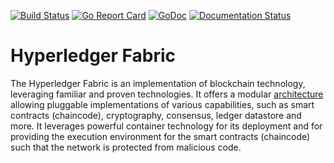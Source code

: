 [![Build Status](https://jenkins.hyperledger.org/buildStatus/icon?job=fabric-merge-x86_64)](https://jenkins.hyperledger.org/view/fabric/job/fabric-merge-x86_64/)
[![Go Report Card](https://goreportcard.com/badge/github.com/hyperledger/fabric)](https://goreportcard.com/report/github.com/hyperledger/fabric)
[![GoDoc](https://godoc.org/github.com/hyperledger/fabric?status.svg)](https://godoc.org/github.com/hyperledger/fabric)
[![Documentation Status](https://readthedocs.org/projects/hyperledger-fabric/badge/?version=latest)](http://hyperledger-fabric.readthedocs.io/en/latest/?badge=latest)

# Hyperledger Fabric

The Hyperledger Fabric is an implementation of blockchain technology,
leveraging familiar and proven technologies. It offers a modular
[architecture](architecture.md) allowing pluggable implementations of
various capabilities, such as smart contracts (chaincode), cryptography,
consensus, ledger datastore and more. It leverages powerful container technology
for its deployment and for providing the execution environment for the smart
contracts (chaincode) such that the network is protected from malicious code.
